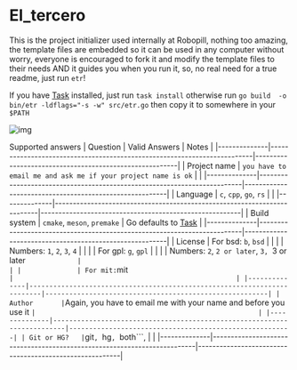 # El_tercero

This is the project initializer used internally at Robopill,
 nothing too amazing, the template files are embedded 
 so it can be used in any computer without worry,
 everyone is encouraged to fork it 
 and modify the template files to their needs
 AND it guides you when you run it, so, no real
 need for a true readme, just run ```etr```!

 If you have [Task](https://github.com/go-task/task) installed, just run ```task install``` otherwise run ```go build  -o bin/etr -ldflags="-s -w" src/etr.go``` then copy it to somewhere in your ```$PATH```
 
 ![img](./img/example.png)
 
 Supported answers
| Question     | Valid Answers                                                           | Notes                                                  |
|--------------|-------------------------------------------------------------------------|--------------------------------------------------------|
| Project name | ```you have to email me and ask me if your project name is ok```        |                                                        |
|--------------|-------------------------------------------------------------------------|--------------------------------------------------------|
| Language     | ```c```, ```cpp```, ```go```, ```rs```                                  |                                                        |
|--------------|-------------------------------------------------------------------------|--------------------------------------------------------|
| Build system | ```cmake```, ```meson```, ```premake```                                 | Go defaults to [Task](https://github.com/go-task/task) |
|--------------|-------------------------------------------------------------------------|--------------------------------------------------------|
| License      | For bsd: ```b```, ```bsd```                                             |                                                        |
|              | Numbers: ```1```, ```2```, ```3```, ```4```                             |                                                        |
|              | For gpl: ```g```, ```gpl```                                             |                                                        |
|              | Numbers: ```2```, ```2 or later```, ```3, ```3 or later```              |                                                        |
|              | For mit: ```mit```                                                      |                                                        |
|--------------|-------------------------------------------------------------------------|--------------------------------------------------------|
| Author       | ```Again, you have to email me with your name and before you use it ``` |                                                        |
|--------------|-------------------------------------------------------------------------|--------------------------------------------------------|
| Git or HG?   | ```git```, ```hg```, ```both```,                                        |                                                        |
|--------------|-------------------------------------------------------------------------|--------------------------------------------------------|


